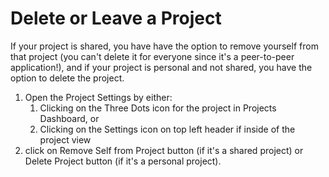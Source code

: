 # Delete or Leave a Project

If your project is shared, you have have the option to remove yourself from that project (you can't delete it for everyone since it's a peer-to-peer application!), and if your project is personal and not shared, you have the option to delete the project.

1. Open the Project Settings by either:
   1. Clicking on the Three Dots icon for the project in Projects Dashboard, or
   2. Clicking on the Settings icon on top left header if inside of the project view
2. click on Remove Self from Project button (if it's a shared project) or Delete Project button (if it's a personal project).
